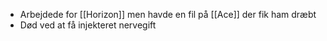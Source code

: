 - Arbejdede for [[Horizon]] men havde en fil på [[Ace]] der fik ham dræbt
- Død ved at få injekteret nervegift
